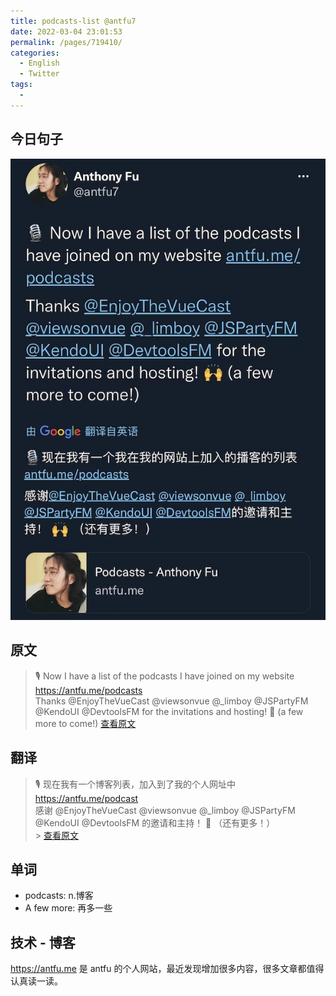 ```yaml
---
title: podcasts-list @antfu7
date: 2022-03-04 23:01:53
permalink: /pages/719410/
categories:
  - English
  - Twitter
tags:
  -
---
```


## 今日句子

![今日Twitter](./images/podcasts-list.jpeg)

## 原文

> 🎙 Now I have a list of the podcasts I have joined on my website https://antfu.me/podcasts<br>
> Thanks @EnjoyTheVueCast @viewsonvue @\_limboy @JSPartyFM @KendoUI @DevtoolsFM for the invitations and hosting! 🙌 (a few more to come!)
> [查看原文](https://twitter.com/antfu7/status/1499728938355945472)

## 翻译

> 🎙 现在我有一个博客列表，加入到了我的个人网址中 https://antfu.me/podcast<br>
> 感谢 @EnjoyTheVueCast @viewsonvue @\_limboy @JSPartyFM @KendoUI @DevtoolsFM 的邀请和主持！ 🙌 （还有更多！）<br> > [查看原文](https://twitter.com/MozDevNet/status/1498660405610266630)

## 单词

- podcasts: n.博客
- A few more: 再多一些

## 技术 - 博客

https://antfu.me 是 antfu 的个人网站，最近发现增加很多内容，很多文章都值得认真读一读。
